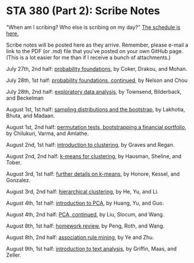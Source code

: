 # STA 380 (Part 2): Scribe Notes

"When am I scribing?  Who else is scribing on my day?"  [The schedule is here.](when_am_I_scribing.pdf)  

Scribe notes will be posted here as they arrive.  Remember, please e-mail a link to the PDF (or .md) file that you've posted on your own GitHub page.  (This is a lot easier for me than if I receive a bunch of attachments.)  

July 27th, 2nd half: [probability foundations](https://github.com/AmandaCoker/Scribe-Notes-July-27-2016), by Coker, Drakou, and Mohan.  

July 28th, 1st half: [probability foundations, continued](https://github.com/Caroline-Nelson/Module-2/blob/master/Module2.pdf), by Nelson and Chou  

July 28th, 2nd half: [exploratory data analysis](https://github.com/DavisTownsend/Scribe-Notes/blob/master/Scribe_Notes.pdf), by Townsend, Bilderback, and Beckelman  

August 1st, 1st half: [sampling distributions and the bootstrap](https://github.com/stuti-madaan/STA380_SM/blob/stuti-madaan-scribe/Scribe_Module4_first_Half.pdf), by Lakhotia, Bhuta, and Madaan.

August 1st, 2nd half: [permutation tests, bootstrapping a financial portfolio](https://github.com/anuragchilukuri/STATS380/blob/master/Module_5.pdf), by Chilukuri, Varma, and Amlathe.

August 2nd, 1st half: [introduction to clustering](https://github.com/emilygraves/STA-380/blob/master/Clustering%20Notes.pdf), by Graves and Regan.  

August 2nd, 2nd half: [k-means for clustering](https://github.com/lindsaytober/STA380Scribing/blob/master/K-means_for_clustering.pdf), by Hausman, Sheline, and Tober.  

August 3rd, 1st half: [further details on k-means](https://github.com/ehonore/Scribe/blob/master/ScribeGonzalesKesselHonore.pdf), by Honore, Kessel, and Gonzalez.  

August 3rd, 2nd half: [hierarchical clustering](https://github.com/AnyingLi/Hierarchical-clustering/blob/master/rmd-scribe-anying.pdf), by He, Yu, and Li.  

August 4th, 1st half: [introduction to PCA](https://github.com/Green-Guo/MSBA/blob/master/Scribe_Notes_Module10_Huang_Yu_Guo.pdf), by Huang, Yu, and Guo.  

August 4th, 2nd half: [PCA, continued](https://github.com/chasejslocum/MSBA-STA-380/blob/master/PCA_2_Liu_Slocum_Wang.pdf), by Liu, Slocum, and Wang.

August 8th, 1st half: [homework review](https://github.com/valeriearoth/Scribe-Aug-8/blob/master/aug8notes.pdf), by Peng, Roth, and Wang.  

August 8th, 2nd half: [association rule mining](https://github.com/yaweny2/yawen_Yiqing_scribe/blob/master/8_8_2016_Ye_Zhu.pdf), by Ye and Zhu.

August 9th, 1st half: [introduction to text analysis](https://github.com/ryan-maas/STA380-Exercises/blob/master/Scribe_Notes_08_09_16.pdf), by Griffin, Maas, and Zeller. 


